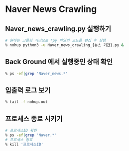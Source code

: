 # Naver News Crawling

## Naver_news_crawling.py 실행하기

```zsh
# 원하는 크롤링 기간으로 *py 파일의 코드를 편집 후 실행
% nohup python3 -u Naver_news_crawling_{뉴스 기간}.py &
```

## Back Ground 에서 실행중인 상태 확인

```zsh
% ps -ef|grep 'Naver_news.*'
```

## 입출력 로그 보기

```zsh
% tail -f nohup.out
```

## 프로세스 종료 시키기

~~~ zsh
# 프로세스ID 확인
% ps -ef|grep 'Naver.*'
# 프로세스 정료
% kill '프로세스ID'
~~~

